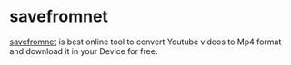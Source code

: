 # savefromnet
[savefromnet](https://savefromnet.me/) is best online tool to convert Youtube videos to Mp4 format and download it in your Device  for free.
